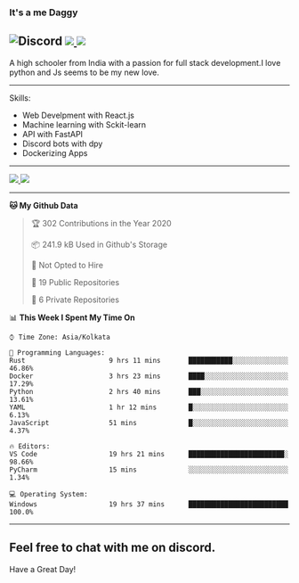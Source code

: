 
### It's a me Daggy

![Discord](https://img.shields.io/discord/491175207122370581?color=black&label=Discord&logo=discord) ![](https://img.shields.io/endpoint?url=https://dev.discordprofiles.me/api/badge/vscode/491174779278065689)<a href="https://github.com/Daggy1234">
  <img src="https://komarev.com/ghpvc/?username=Daggy1234&style=flat-square" />
</a>
 ----

A high schooler from India with a passion for full stack development.I love python and Js seems to be my new love. 

-----

Skills:

- Web Develpment with React.js
- Machine learning with Sckit-learn
- API with FastAPI
- Discord bots with dpy
- Dockerizing Apps

-----
<a href="https://github.com/Daggy1234">
  <img src="https://github-readme-stats.vercel.app/api?username=Daggy1234&show_icons=true&hide_border=true" />
</a><a href="https://github.com/Daggy1234">
  <img src="https://github-readme-stats.vercel.app/api/top-langs/?username=Daggy1234&layout=compact" />
</a>

---

<!--START_SECTION:waka-->
**🐱 My Github Data** 

> 🏆 302 Contributions in the Year 2020
 > 
> 📦 241.9 kB Used in Github's Storage 
 > 
> 🚫 Not Opted to Hire
 > 
> 📜 19 Public Repositories
 > 
> 🔑 6 Private Repositories 

📊 **This Week I Spent My Time On** 

```text
⌚︎ Time Zone: Asia/Kolkata

💬 Programming Languages: 
Rust                     9 hrs 11 mins       ███████████░░░░░░░░░░░░░░   46.86% 
Docker                   3 hrs 23 mins       ████░░░░░░░░░░░░░░░░░░░░░   17.29% 
Python                   2 hrs 40 mins       ███░░░░░░░░░░░░░░░░░░░░░░   13.61% 
YAML                     1 hr 12 mins        █░░░░░░░░░░░░░░░░░░░░░░░░   6.13% 
JavaScript               51 mins             █░░░░░░░░░░░░░░░░░░░░░░░░   4.37%

🔥 Editors: 
VS Code                  19 hrs 21 mins      ████████████████████████░   98.66% 
PyCharm                  15 mins             ░░░░░░░░░░░░░░░░░░░░░░░░░   1.34%

💻 Operating System: 
Windows                  19 hrs 37 mins      █████████████████████████   100.0%

```


<!--END_SECTION:waka-->

---

Feel free to chat with me on discord.
-----
Have a Great Day!
